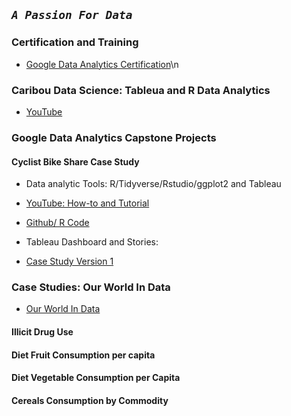 ## *`A Passion For Data`*


### Certification and Training
* [Google Data Analytics Certification](https://www.coursera.org/account/accomplishments/certificate/YXGPH2GLJ9DG)\n


### Caribou Data Science: Tableua and R Data Analytics

* [YouTube](https://www.youtube.com/channel/UCEYlsdkxG4hY6c5-5d3gxCw)

### Google Data Analytics Capstone Projects
#### Cyclist Bike Share Case Study
* Data analytic Tools: R/Tidyverse/Rstudio/ggplot2 and Tableau
* [YouTube: How-to and Tutorial](https://youtube.com/playlist?list=PLnBliEe9L853Rrts3QKXzf-RL49uuTa57)

* [Github/ R Code](https://github.com/davidjayjackson/CyclisticBikeShare)
* Tableau Dashboard and Stories: 
* [Case Study Version 1](https://public.tableau.com/views/Book1CyclisticBikeShare/StoryCyclisticBikeShare?:language=en-US&:display_count=n&:origin=viz_share_link)

### Case Studies: Our World In Data
* [Our World In Data](http://ourworldindata.org)

#### Illicit Drug Use

#### Diet Fruit Consumption per capita

#### Diet Vegetable Consumption per Capita

#### Cereals Consumption by Commodity
